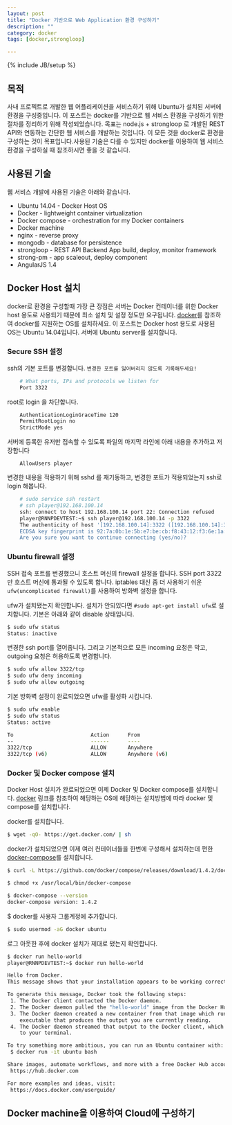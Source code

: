 ```yaml
---
layout: post
title: "Docker 기반으로 Web Application 환경 구성하기"
description: ""
category: docker
tags: [docker,strongloop]

---
```

{% include JB/setup %}

## 목적
사내 프로젝트로 개발한 웹 어플리케이션을 서비스하기 위해 Ubuntu가 설치된 서버에 환경을 구성중입니다.
이 포스트는 docker를 기반으로 웹 서비스 환경을 구성하기 위한 절차를 정리하기 위해 작성되었습니다.
목표는 node.js + strongloop 로 개발된 REST API와 연동하는 간단한 웹 서비스를 개발하는 것입니다. 이 모든 것을 docker로 환경을 구성하는 것이 목표입니다.사용된 기술은 다를 수 있지만 docker를 이용하여 웹 서비스 환경을 구성하실 때 참조하시면 좋을 것 같습니다.


## 사용된 기술
웹 서비스 개발에 사용된 기술은 아래와 같습니다.

- Ubuntu 14.04 - Docker Host OS
- Docker - lightweight container virtualization
- Docker compose - orchestration for my Docker containers
- Docker machine
- nginx - reverse proxy
- mongodb - database for persistence
- strongloop - REST API Backend App build, deploy, monitor framework
- strong-pm - app scaleout, deploy component
- AngularJS 1.4

## Docker Host 설치
docker로 환경을 구성할때 가장 큰 장점은 서버는 Docker 컨테이너를 위한 Docker host 용도로 사용되기 때문에 최소 설치 및 설정 정도만 요구됩니다.  [docker](https://docs.docker.com/installation/ubuntulinux/)를 참조하여 docker를 지원하는 OS를 설치하세요. 이 포스트는 Docker host 용도로 사용된 OS는 Ubuntu 14.04입니다. 서버에 Ubuntu server를 설치합니다.

### Secure SSH 설정
ssh의 기본 포트를 변경합니다. `변경한 포트를 잃어버리지 않도록 기록해두세요!`

~~~bash
    # What ports, IPs and protocols we listen for
    Port 3322
~~~

root로 login 을 차단합니다.

~~~bash
	AuthenticationLoginGraceTime 120
	PermitRootLogin no
	StrictMode yes
~~~

서버에 등록한 유저만 접속할 수 있도록 파일의 마지막 라인에 아래 내용을 추가하고 저장합니다
~~~vim
    AllowUsers player
~~~
변경한 내용을 적용하기 위해 sshd 를 재기동하고, 변경한 포트가 적용되었는지 ssh로 login 해봅니다. 

~~~bash
	# sudo service ssh restart
    # ssh player@192.168.100.14
    ssh: connect to host 192.168.100.14 port 22: Connection refused
    player@RNNPDEVTEST:~$ ssh player@192.168.100.14 -p 3322
	The authenticity of host '[192.168.100.14]:3322 ([192.168.100.14]:3322)' can't be established.
	ECDSA key fingerprint is 92:7a:0b:1e:5b:e7:be:cb:f8:43:12:f3:6e:1a:00:aa.
	Are you sure you want to continue connecting (yes/no)?
~~~

### Ubuntu firewall 설정
SSH 접속 포트를 변경했으니 호스트 머신의 firewall 설정을 합니다. SSH port 3322만 호스트 머신에 통과될 수 있도록 합니다. iptables 대신 좀 더 사용하기 쉬운 `ufw(uncomplicated firewall)`를 사용하여 방화벽 설정을 합니다.

ufw가 설치됐는지 확인합니다. 설치가 안되있다면 `#sudo apt-get install ufw`로 설치합니다.
기본은 아래와 같이 disable 상태입니다.

~~~bash
$ sudo ufw status
Status: inactive
~~~

변경한 ssh port를 열어줍니다. 그리고 기본적으로 모든 incoming 요청은 막고, outgoing 요청은 허용하도록 변경합니다.

```bash
$ sudo ufw allow 3322/tcp
$ sudo ufw deny incoming
$ sudo ufw allow outgoing
```

기본 방화벽 설정이 완료되었으면 ufw를 활성화 시킵니다.

```bash
$ sudo ufw enable
$ sudo ufw status
Status: active

To                         Action      From
--                         ------      ----
3322/tcp                   ALLOW       Anywhere
3322/tcp (v6)              ALLOW       Anywhere (v6)
```

### Docker 및 Docker compose 설치
Docker Host 설치가 완료되었으면 이제 Docker 및 Docker compose를 설치합니다.
[docker](https://docs.docker.com/installation/ubuntulinux/) 링크를 참조하여 해당하는 OS에 해당하는 설치방법에 따라 docker 및 compose를 설치합니다.

docker를 설치합니다.
```bash
$ wget -qO- https://get.docker.com/ | sh
```
docker가 설치되었으면 이제 여러 컨테이너들을 한번에 구성해서 설치하는데 편한 [docker-compose](https://docs.docker.com/compose/install/)를 설치합니다.

```bash
$ curl -L https://github.com/docker/compose/releases/download/1.4.2/docker-compose-`uname -s`-`uname -m` > /usr/local/bin/docker-compose

$ chmod +x /usr/local/bin/docker-compose

$ docker-compose --version
docker-compose version: 1.4.2
```

$ docker를 사용자 그룹계정에 추가합니다.

```bash
$ sudo usermod -aG docker ubuntu

```

로그 아웃한 후에 docker 설치가 제대로 됐는지 확인합니다. 

```bash
$ docker run hello-world
player@RNNPDEVTEST:~$ docker run hello-world

Hello from Docker.
This message shows that your installation appears to be working correctly.

To generate this message, Docker took the following steps:
 1. The Docker client contacted the Docker daemon.
 2. The Docker daemon pulled the "hello-world" image from the Docker Hub.
 3. The Docker daemon created a new container from that image which runs the
    executable that produces the output you are currently reading.
 4. The Docker daemon streamed that output to the Docker client, which sent it
    to your terminal.

To try something more ambitious, you can run an Ubuntu container with:
 $ docker run -it ubuntu bash

Share images, automate workflows, and more with a free Docker Hub account:
 https://hub.docker.com

For more examples and ideas, visit:
 https://docs.docker.com/userguide/
```



## Docker machine을 이용하여 Cloud에 구성하기





